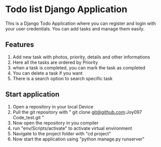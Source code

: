 # Todo list Django Application
This is a Django Todo Application where you can register and login with your user credentials. You can add tasks and manage them easily.

## Features
1. Add new task with photos, priority, details and other informations
2. Here all the tasks are ordered by Priority
3. when a task is completed, you can mark the task as completed
4. You can delete a task if you want
5. There is a search option to search specific task

## Start application
1. Open a repository in your local Device
2. Pull the git repository with "  git clone git@github.com:Joy097 Code_test.git "
3. Now open the repository in you compiler
4. run "env/Scripts/activate" to activate virtual environment
5. Navigate to the project folder with "cd project"
5. Now start the application using "python manage.py runserver"
